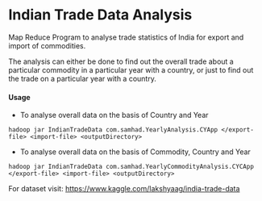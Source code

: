 # Indian Trade Data Analysis

Map Reduce Program to analyse trade statistics of India for export and import of commodities.

The analysis can either be done to find out the overall trade about a particular commodity in a particular year with a country, or just to find out the trade on a particular year with a country.


#### Usage
- To analyse overall data on the basis of Country and Year

```hadoop jar IndianTradeData com.samhad.YearlyAnalysis.CYApp </export-file> <import-file> <outputDirectory>```

- To analyse overall data on the basis of Commodity, Country and Year

```hadoop jar IndianTradeData com.samhad.YearlyCommodityAnalysis.CYCApp </export-file> <import-file> <outputDirectory>```

For dataset visit: https://www.kaggle.com/lakshyaag/india-trade-data
